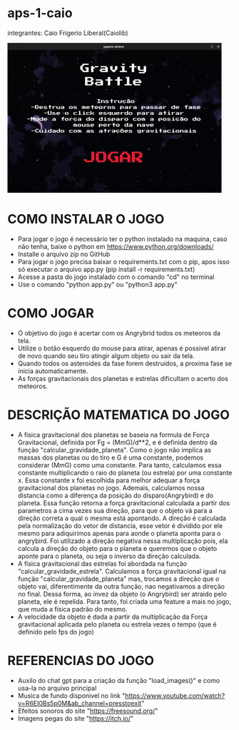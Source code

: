 # aps-1-caio

integrantes:
Caio Frigerio Liberal(Caiolib)

![GIF DO JOGO](assets/gif_jogo/angry.gif)

# COMO INSTALAR O JOGO

- Para jogar o jogo é necessário ter o python instalado na maquina, caso não tenha, baixe o python em https://www.python.org/downloads/
- Installe o arquivo zip no GitHub
- Para jogar o jogo precisa baixar o requirements.txt com o pip, apos isso só executar o arquivo app.py (pip install -r requirements.txt)
- Acesse a pasta do jogo instalado com o comando "cd" no terminal
- Use o comando "python app.py" ou "python3 app.py"

# COMO JOGAR 
- O objetivo do jogo é acertar com os Angrybrid todos os meteoros da tela. 
- Utilize o botão esquerdo do mouse para atirar, apenas é possivel atirar de novo quando seu tiro atingir algum objeto ou sair da tela.
- Quando todos os asteroides da fase forem destruidos, a proxima fase se inicia automaticamente.
- As forças gravitacionais dos planetas e estrelas dificultam o acerto dos meteoros.

# DESCRIÇÃO MATEMATICA DO JOGO

- A física gravitacional dos planetas se baseia na formula de Força Gravitacional, definida por Fg = (M*m*G)/d**2, e é definida dentro da função "calcular_gravidade_planeta". Como o jogo não implica as massas dos planetas ou do tiro e G é uma constante, podemos considerar (M*m*G) como uma constante. Para tanto, calculamos essa constante multiplicando o raio do planeta (ou estrela) por uma constante x. Essa constante x foi escolhida para melhor adequar a força gravitacional dos planetas no jogo. Ademais, calculamos nossa distancia como a diferença da posição do disparo(Angrybird) e do planeta. Essa função retorna a força gravitacional calculada a partir dos parametros a cima vezes sua direção, para que o objeto vá para a direção correta a qual o mesma está apontando. A direção é calculada pela normalização do vetor de distancia, esse vetor é dividido por ele mesmo para adiquirimos apenas para aonde o planeta aponta para o angrybird. Foi utilizado a direção negativa nessa multiplicação pois, ela calcula a direção do objeto para o planeta e queremos que o objeto aponte para o planeta, ou seja o inverso da direção calculada.
- A física gravitacional das estrelas foi abordada na função "calcular_gravidade_estrela". Calculamos a força gravitacional igual na função "calcular_gravidade_planeta" mas, trocamos a direção que o objeto vai, diferentimente da outra função, nao negativamos a direção no final. Dessa forma, ao invez da objeto (o Angrybird) ser atraido pelo planeta, ele é repelida. Para tanto, foi criada uma feature a mais no jogo, que muda a física padrão do mesmo.
- A velocidade da objeto é dada a partir da multiplicação da Força gravitacional aplicada pelo planeta ou estrela vezes o tempo (que é definido pelo fps do jogo)

# REFERENCIAS DO JOGO

- Auxilo do chat gpt para a criação da função "load_images()" e como usa-la no arquivo principal
- Musica de fundo disponivel no link "https://www.youtube.com/watch?v=R6EI0Bs5p0M&ab_channel=presstoexit"
- Efeitos sonoros do site "https://freesound.org/"
- Imagens pegas do site "https://itch.io/"